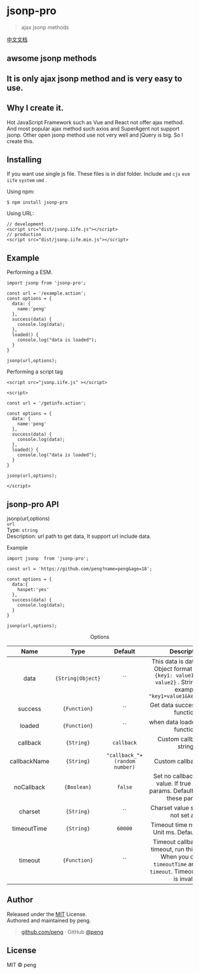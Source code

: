 # jsonp-pro

> ajax jsonp methods

[中文文档](https://github.com/peng/jsonp-pro/blob/master/READMECN.md)

## awsome jsonp methods

## It is only ajax jsonp method and is very easy to use.

## Why I create it.

Hot JavaScript Framework such as Vue and React not offer ajax method. And most popular ajax method such axios and SuperAgent not support jsonp. Other open jsonp method use not very well and jQuery is big. So I create this.

## Installing

If you want use single js file. These files is in _dist_ folder. Include `amd` `cjs` `esm` `iife` `system` `umd` .

Using npm:

```
$ npm install jsonp-pro
```

Using URL:

```
// development
<script src="dist/jsonp.iife.js"></script>
// production
<script src="dist/jsonp.iife.min.js"></script>
```

## Example

Performing a ESM.

```
import jsonp from 'jsonp-pro';

const url = '/example.action';
const options = {
  data: {
    name:'peng'
  },
  success(data) {
    console.log(data);
  },
  loaded() {
    console.log("data is loaded");
  }
}

jsonp(url,options);
```

Performing a script tag

```
<script src="jsonp.iife.js" ></script>

<script>

const url = '/getinfo.action';

const options = {
  data: {
    name:'peng'
  },
  success(data) {
    console.log(data);
  },
  loaded() {
    console.log("data is loaded");
  }
}

jsonp(url,options);

</script>
```

## jsonp-pro API

jsonp(url,options)  
`url`  
Type: `string`  
Description: url path to get data, It support url include data.

Example

```
import jsonp  from 'jsonp-pro';

const url = 'https://github.com/peng?name=peng&age=18';

const options = {
  data:{
    haspet:'yes'
  },
  success(data) {
    console.log(data);
  }
}

jsonp(url,options);
```

<center>Options</center>

|     Name     |        Type        |                                                                  Default                                                                   |                                       Description                                        |
| :----------: | :----------------: | :----------------------------------------------------------------------------------------------------------------------------------------: | :--------------------------------------------------------------------------------------: |
|     data     | `{String\|Object}` | `` | This data is data to send. Object format example: `{key1: value1 , key2: value2}` . String format example `"key1=value1&key2=value2"` |
|   success    |    `{Function}`    |                                                  `` | Get data success callback function.                                                  |
|    loaded    |    `{Function}`    |                                                  `` | when data loaded callback function.                                                  |
|   callback   |     `{String}`     |                                                                 `callback`                                                                 |                               Custom callback key string.                                |
| callbackName |     `{String}`     |                                                       `"callback_"+(random number)`                                                        |                                  Custom callback value.                                  |
|  noCallback  |    `{Boolean}`     |                                                                  `false`                                                                   | Set no callback key and value. If true no these params. Default false have these params. |
|   charset    |     `{String}`     |                                                `` | Charset value set, Default not set any.                                                |
| timeoutTime  |     `{String}`     |                                                                  `60000`                                                                   |                     Timeout time number set. Unit ms. Default 60000.                     |
|   timeout    |    `{Function}`    | `` | Timeout callback. When timeout, run this function. When you only set `timeoutTime` and not set `timeout`. Timeout methods is invalid. |

<!-- ## Status -->

<!-- [![Commitizen friendly](https://img.shields.io/badge/commitizen-friendly-brightgreen.svg)](http://commitizen.github.io/cz-cli/) -->

## Author

Released under the [MIT](./LICENSE) License.<br>
Authored and maintained by peng.

> [github.com/peng](https://github.com/peng) · GitHub [@peng](https://github.com/peng)

## License

MIT &copy; peng

<!-- ## ajax jsonp method -->

<!-- ## has support -->
